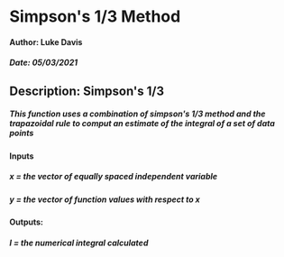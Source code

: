 # Simpson's 1/3 Method

#### Author: Luke Davis
##### Date: 05/03/2021
## Description: Simpson's 1/3
##### This function uses a combination of simpson's 1/3 method and the trapazoidal rule to comput an estimate of the integral of a set of data points
#### Inputs
##### x = the vector of equally spaced independent variable
#####  y = the vector of function values with respect to x
#### Outputs:
##### I = the numerical integral calculated
